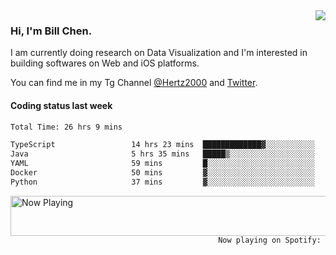<img  align="right" src="https://github-readme-stats.vercel.app/api?username=BillChen2k&show_icons=false&count_private=true&hide_title=true">

### Hi, I'm Bill Chen.

I am currently doing research on Data Visualization and I'm interested in building softwares on Web and iOS platforms.

You can find me in my Tg Channel [@Hertz2000](https://t.me/Hertz2000) and [Twitter](https://twitter.com/billchen2k).

#### Coding status last week

<!--START_SECTION:waka-->

```txt
Total Time: 26 hrs 9 mins

TypeScript                 14 hrs 23 mins  █████████████▓░░░░░░░░░░░   54.35 %
Java                       5 hrs 35 mins   █████▒░░░░░░░░░░░░░░░░░░░   21.11 %
YAML                       59 mins         █░░░░░░░░░░░░░░░░░░░░░░░░   03.75 %
Docker                     50 mins         ▓░░░░░░░░░░░░░░░░░░░░░░░░   03.20 %
Python                     37 mins         ▓░░░░░░░░░░░░░░░░░░░░░░░░   02.34 %
```

<!--END_SECTION:waka-->


<div>
<a href="https://spotify-now-playing.billchen2k.vercel.app/now-playing?open">
   <img align="right" src="https://spotify-now-playing.billchen2k.vercel.app/now-playing" width="540" height="64" alt="Now Playing">
</a>
</div>

<div>
<p align="right"><code>Now playing on Spotify: </code></p>
</div>

<!--
**BillChen2K/BillChen2K** is a ✨ _special_ ✨ repository because its `README.md` (this file) appears on your GitHub profile.

Here are some ideas to get you started:

- 🔭 I’m currently working on ...
- 🌱 I’m currently learning ...
- 👯 I’m looking to collaborate on ...
- 🤔 I’m looking for help with ...
- 💬 Ask me about ...
- 📫 How to reach me: ...
- 😄 Pronouns: ...
- ⚡ Fun fact: ...
-->
